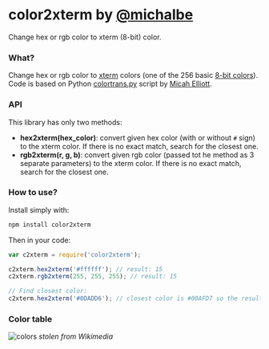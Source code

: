 # color2xterm by [@michalbe](http://github.com/michalbe) #
Change hex or rgb color to xterm (8-bit) color.

### What? ###
Change hex or rgb color to [xterm](http://en.wikipedia.org/wiki/Xterm) colors (one of the 256 basic [8-bit colors](http://en.wikipedia.org/wiki/256_colors)). Code is based on Python [colortrans.py](https://gist.github.com/MicahElliott/719710) script by [Micah Elliott](https://github.com/MicahElliott).

### API ###
This library has only two methods:
  * __hex2xterm(hex_color)__:
convert given hex color (with or without `#` sign) to the xterm color. If there is no exact match, search for the closest one.
  * __rgb2xterm(r, g, b)__:
convert given rgb color (passed tot he method as 3 separate parameters) to the xterm color. If there is no exact match, search for the closest one.

### How to use? ###
Install simply with:
```bash
npm install color2xterm
```

Then in your code:
```javascript
var c2xterm = require('color2xterm');

c2xterm.hex2xterm('#ffffff'); // result: 15
c2xterm.rgb2xterm(255, 255, 255); // result: 15

// Find closest color:
c2xterm.hex2xterm('#0DADD6'); // closest color is #00AFD7 so the result is 38

```

### Color table ###
![colors](http://upload.wikimedia.org/wikipedia/en/1/15/Xterm_256color_chart.svg)
_stolen from Wikimedia_
